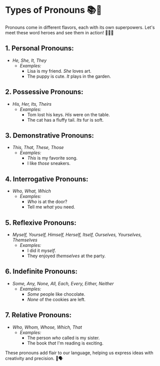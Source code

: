 # Types of Pronouns 📚👥

Pronouns come in different flavors, each with its own superpowers. Let's meet these word heroes and see them in action! 🦸‍♂️🔤

## 1. Personal Pronouns:

- _He, She, It, They_
  - _Examples:_
    - Lisa is my friend. _She_ loves art.
    - The puppy is cute. _It_ plays in the garden.

## 2. Possessive Pronouns:

- _His, Her, Its, Theirs_
  - _Examples:_
    - Tom lost his keys. _His_ were on the table.
    - The cat has a fluffy tail. _Its_ fur is soft.

## 3. Demonstrative Pronouns:

- _This, That, These, Those_
  - _Examples:_
    - _This_ is my favorite song.
    - I like _those_ sneakers.

## 4. Interrogative Pronouns:

- _Who, What, Which_
  - _Examples:_
    - _Who_ is at the door?
    - Tell me _what_ you need.

## 5. Reflexive Pronouns:

- _Myself, Yourself, Himself, Herself, Itself, Ourselves, Yourselves, Themselves_
  - _Examples:_
    - I did it _myself_.
    - They enjoyed _themselves_ at the party.

## 6. Indefinite Pronouns:

- _Some, Any, None, All, Each, Every, Either, Neither_
  - _Examples:_
    - _Some_ people like chocolate.
    - _None_ of the cookies are left.

## 7. Relative Pronouns:

- _Who, Whom, Whose, Which, That_
  - _Examples:_
    - The person _who_ called is my sister.
    - The book _that_ I'm reading is exciting.

These pronouns add flair to our language, helping us express ideas with creativity and precision. 🌈🗣️
